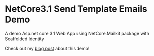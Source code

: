 # NetCore3.1 Send Template Emails Demo
A demo Asp.net core 3.1 Web App using NetCore.Mailkit package with Scaffolded Identity 

Check out my [blog post](https://germistry.com/Post/9/send-template-emails-with-net-core-mailkit) about this demo! 
